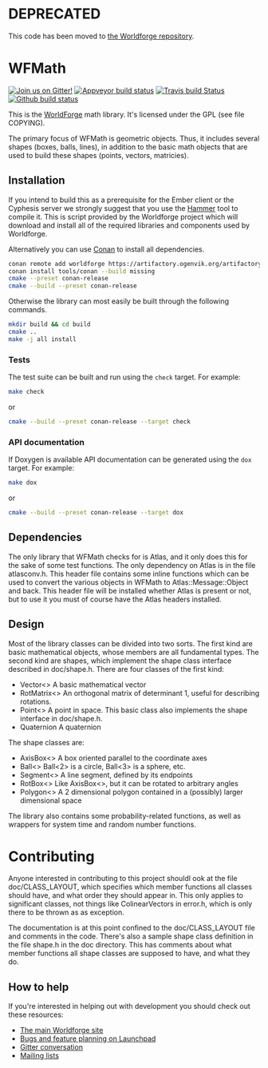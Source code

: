 # DEPRECATED

This code has been moved to [the Worldforge repository](https://github.com/worldforge/worldforge). 

# WFMath

[![Join us on Gitter!](https://badges.gitter.im/Worldforge.svg)](https://gitter.im/Worldforge/Lobby)
[![Appveyor build status](https://ci.appveyor.com/api/projects/status/github/worldforge/wfmath?branch=master&svg=true)](https://ci.appveyor.com/project/erikogenvik/wfmath)
[![Travis build Status](https://travis-ci.com/worldforge/wfmath.svg?branch=master)](https://travis-ci.com/worldforge/wfmath)
[![Github build status](https://github.com/worldforge/wfmath/actions/workflows/cmake.yml/badge.svg)](https://github.com/worldforge/wfmath/actions/workflows/cmake.yml)

This is the [WorldForge](http://worldforge.org/ "The main Worldforge site") math library.
It's licensed under the GPL (see file COPYING).

The primary focus of WFMath is geometric objects. Thus,
it includes several shapes (boxes, balls, lines), in addition
to the basic math objects that are used to build these shapes
(points, vectors, matricies).

## Installation

If you intend to build this as a prerequisite for the Ember client or the Cyphesis server we strongly suggest that you 
use the [Hammer](http://wiki.worldforge.org/wiki/Hammer_Script "The Hammer script") tool to compile it.
This is script provided by the Worldforge project which will download and install all of the required libraries and 
components used by Worldforge.

Alternatively you can use [Conan](https://www.conan.io) to install all dependencies. 
```bash
conan remote add worldforge https://artifactory.ogenvik.org/artifactory/api/conan/conan
conan install tools/conan --build missing
cmake --preset conan-release
cmake --build --preset conan-release
```

Otherwise the library can most easily be built through the following commands.
```bash
mkdir build && cd build
cmake ..
make -j all install
```

### Tests

The test suite can be built and run using the ```check``` target. For example:

```bash
make check
```

or 

```bash
cmake --build --preset conan-release --target check
```

### API documentation

If Doxygen is available API documentation can be generated using the ```dox``` target. For example:

```bash
make dox
```

or 

```bash
cmake --build --preset conan-release --target dox
```

## Dependencies

The only library that WFMath checks for is Atlas, and it only does this
for the sake of some test functions. The only dependency on Atlas is
in the file atlasconv.h. This header file contains
some inline functions which can be used to convert the various
objects in WFMath to Atlas::Message::Object and back. This
header file will be installed whether Atlas is present or not,
but to use it you must of course have the Atlas headers installed.

## Design

Most of the library classes can be divided into two sorts. The
first kind are basic mathematical objects, whose members are all fundamental
types. The second kind are shapes, which implement the shape class
interface described in doc/shape.h. There are four classes of the first kind:

* Vector<>	A basic mathematical vector
* RotMatrix<>	An orthogonal matrix of determinant 1, useful for
		describing rotations.
* Point<>		A point in space. This basic class also implements
		the shape interface in doc/shape.h.
* Quaternion	A quaternion

The shape classes are:

* AxisBox<>	A box oriented parallel to the coordinate axes
* Ball<>		Ball<2> is a circle, Ball<3> is a sphere, etc.
* Segment<>	A line segment, defined by its endpoints
* RotBox<>	Like AxisBox<>, but it can be rotated to arbitrary
		angles
* Polygon<>	A 2 dimensional polygon contained in a (possibly)
		larger dimensional space

The library also contains some probability-related functions,
as well as wrappers for system time and random number functions.


# Contributing 

Anyone interested in contributing to this project shouldl ook at the file doc/CLASS_LAYOUT, which specifies which member
functions all classes should have, and what order they should appear in.
This only applies to significant classes, not things like
ColinearVectors in error.h, which is only there to be thrown as
as exception.

The documentation is at this point confined to the doc/CLASS_LAYOUT file
and comments in the code. There's also a sample shape class definition
in the file shape.h in the doc directory. This has comments about
what member functions all shape classes are supposed to have, and what they
do.

## How to help

If you're interested in helping out with development you should check out these resources:

* [The main Worldforge site](http://worldforge.org/ "The main Worldforge site")
* [Bugs and feature planning on Launchpad](https://launchpad.net/wfmath "WFMath Launchpad entry")
* [Gitter conversation](https://gitter.im/Worldforge/Lobby "Gitter conversation")
* [Mailing lists](http://mail.worldforge.org/lists/listinfo/ "Mailing lists")
